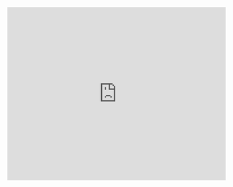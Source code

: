 <iframe allowfullscreen="allowfullscreen" seamless="seamless" frameborder="0" scrolling="yes" width="100%" height="400" style="width:100%; height:400px;" src="http://jsfiddle.net/kv7rkj6x/embedded/result,css,html/presentation/"></iframe>
